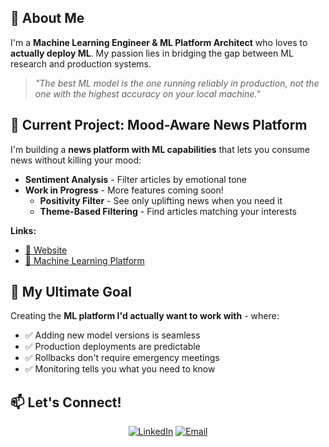 ## 🚀 About Me

I'm a **Machine Learning Engineer & ML Platform Architect** who loves to **actually deploy ML**. My passion lies in bridging the gap between ML research and production systems.

> _"The best ML model is the one running reliably in production, not the one with the highest accuracy on your local machine."_

## 🔭 Current Project: Mood-Aware News Platform

I'm building a **news platform with ML capabilities** that lets you consume news without killing your mood:

- **Sentiment Analysis** - Filter articles by emotional tone
- **Work in Progress** - More features coming soon!
  - **Positivity Filter** - See only uplifting news when you need it
  - **Theme-Based Filtering** - Find articles matching your interests

**Links:**

- [🔗 Website](https://smart-news-frontend.vercel.app/)
- [📂 Machine Learning Platform](https://github.com/Antoine-Prieur/smart-news-ml)

## 🎯 My Ultimate Goal

Creating the **ML platform I'd actually want to work with** - where:

- ✅ Adding new model versions is seamless
- ✅ Production deployments are predictable
- ✅ Rollbacks don't require emergency meetings
- ✅ Monitoring tells you what you need to know

## 📫 Let's Connect!

<div align="center">

[![LinkedIn](https://img.shields.io/badge/LinkedIn-0077B5?style=for-the-badge&logo=linkedin&logoColor=white)](https://www.linkedin.com/in/antoine-prieur-22458a170)
[![Email](https://img.shields.io/badge/Email-D14836?style=for-the-badge&logo=gmail&logoColor=white)](mailto:antoine.prieur45@gmail.com)

</div>
